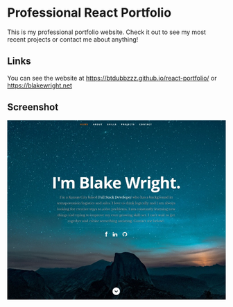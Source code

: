 # Professional React Portfolio

This is my professional portfolio website. Check it out to see my most recent projects or contact me about anything!

## Links

You can see the website at https://btdubbzzz.github.io/react-portfolio/ or https://blakewright.net

## Screenshot

![Portfolio Screenshot](./portfolio/public/images/portfolio/portfolio_screenshot.jpg)
